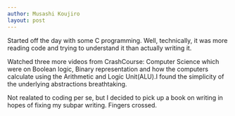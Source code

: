 ```yaml
---
author: Musashi Koujiro
layout: post
---
```


Started off the day with some C programming. Well, technically, it was more reading code and trying to understand it than actually writing it.

Watched three more videos from CrashCourse: Computer Science which were on Boolean logic, Binary representation and how the computers calculate using the Arithmetic and Logic Unit(ALU).I found the simplicity of the underlying abstractions breathtaking.
  
Not realated to coding per se, but I decided to pick up a book on writing in hopes of fixing my subpar writing. Fingers crossed.
  

